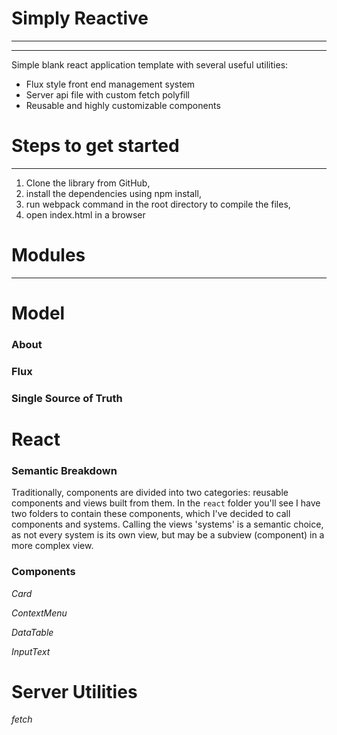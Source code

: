 # Simply Reactive
___
___


Simple blank react application template with several useful utilities:
- Flux style front end management system
- Server api file with custom fetch polyfill
- Reusable and highly customizable components


# Steps to get started
___

1. Clone the library from GitHub, 
2. install the dependencies using npm install, 
3. run webpack command in the root directory to compile the files, 
4. open index.html in a browser


# Modules
___

# Model

### About

### Flux

### Single Source of Truth

# React

### Semantic Breakdown
Traditionally, components are divided into two categories: reusable components and views built from them. In the `react` folder you'll see I have two folders to contain these components, which I've decided to call components and systems. Calling the views 'systems' is a semantic choice, as not every system is its own view, but may be a subview (component) in a more complex view. 

### Components

*Card*


*ContextMenu*


*DataTable*


*InputText*



# Server Utilities

*fetch*